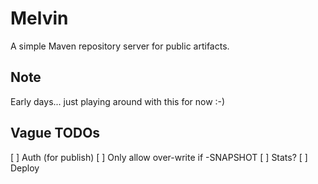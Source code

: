 Melvin
======
A simple Maven repository server for public artifacts.

## Note
Early days... just playing around with this for now :-)

## Vague  TODOs
[ ] Auth (for publish)
[ ] Only allow over-write if -SNAPSHOT
[ ] Stats?
[ ] Deploy



